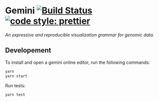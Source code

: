 # Gemini [![Build Status](https://travis-ci.com/sehilyi/gemini.svg?branch=master)](https://travis-ci.com/github/sehilyi/gemini) [![code style: prettier](https://img.shields.io/badge/code_style-prettier-ff69b4.svg?style=flat-square)](https://github.com/prettier/prettier)
*An expressive and reproducible visualization grammar for genomic data.*

## Developement

To install and open a gemini online editor, run the following commands:

```sh
yarn
yarn start
```

Run tests:

```sh
yarn test
```
